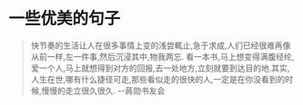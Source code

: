 # 一些优美的句子

> 快节奏的生活让人在很多事情上变的浅尝輒止,急于求成,人们已经很难再像从前一样,左一件事,然后沉浸其中,物我两忘. 看一本书,马上想变得满腹经纶,爱一个人,马上就想得到对方的回报,去一处地方,立刻就要到达目的地.其实,人生在世,哪有什么捷径可走,那些看似走的很快的人,一定是在你没看到的时候,慢慢的走立很久很久.  --蔣勋书友会
